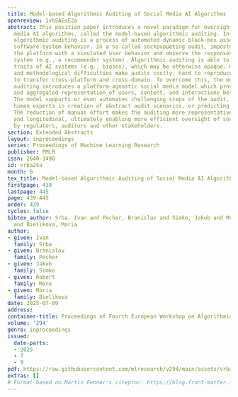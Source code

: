 ```yaml
---
title: Model-based Algorithmic Auditing of Social Media AI Algorithms
openreview: 1vb5AEsE2a
abstract: This position paper introduces a novel paradigm for oversight of social
  media AI algorithms, called the model-based algorithmic auditing. In general, the
  algorithmic auditing is a process of automated dynamic black-box assessment of real-world
  software system behavior. In a so-called sockpuppeting audit, impostor bots stimulate
  the platform with a simulated user behavior and observe the responses of the audited
  system (e.g., a recommender system). Algorithmic auditing is able to disclose interesting
  traits of AI systems (e.g., biases), which may be otherwise opaque. However, technical
  and methodological difficulties make audits costly, hard to reproduce, and hard
  to transfer cross-platform and cross-domain. To overcome this, the model-based algorithmic
  auditing introduces a platform-agnostic social media model which provides a simplified
  and aggregated representation of users, content, and interactions between them.
  The model supports or even automates challenging steps of the audit, like assisting
  human experts in creation of abstract audit scenarios, or predicting next user interactions.
  The reduction of manual effort makes the auditing more representative, cross-platform,
  and longitudinal, ultimately enabling more efficient oversight of social media algorithms
  by regulators, auditors and other stakeholders.
section: Extended Abstracts
layout: inproceedings
series: Proceedings of Machine Learning Research
publisher: PMLR
issn: 2640-3498
id: srba25a
month: 0
tex_title: Model-based Algorithmic Auditing of Social Media AI Algorithms
firstpage: 439
lastpage: 445
page: 439-445
order: 439
cycles: false
bibtex_author: Srba, Ivan and Pecher, Branislav and Simko, Jakub and Moro, Robert
  and Bielikova, Maria
author:
- given: Ivan
  family: Srba
- given: Branislav
  family: Pecher
- given: Jakub
  family: Simko
- given: Robert
  family: Moro
- given: Maria
  family: Bielikova
date: 2025-07-09
address:
container-title: Proceedings of Fourth European Workshop on Algorithmic Fairness
volume: '294'
genre: inproceedings
issued:
  date-parts:
  - 2025
  - 7
  - 9
pdf: https://raw.githubusercontent.com/mlresearch/v294/main/assets/srba25a/srba25a.pdf
extras: []
# Format based on Martin Fenner's citeproc: https://blog.front-matter.io/posts/citeproc-yaml-for-bibliographies/
---
```

